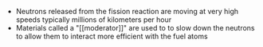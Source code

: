 - Neutrons released from the fission reaction are moving at very high speeds typically millions of kilometers per hour
- Materials called a "[[moderator]]" are used to to slow down the neutrons to allow them to interact more efficient with the fuel atoms

